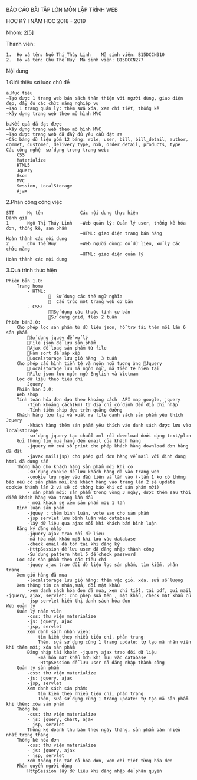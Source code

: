 BÁO CÁO BÀI TẬP LỚN MÔN LẬP TRÌNH WEB

HỌC KỲ I NĂM HỌC 2018 - 2019

Nhóm: 2[5]

Thành viên:

	1.	Họ và tên: Ngô Thị Thúy Linh	Mã sinh viên: B15DCCN310
	2.	Họ và tên: Chu Thế Huy	Mã sinh viên: B15DCCN277

Nội dung

1.Giới thiệu sơ lược chủ đề

	a.Mục tiêu
	−Tạo được 1 trang web bán sách thân thiện với người dùng, giao diện đẹp, đầy đủ các chức năng nghiệp vụ
	−Tạo 1 trang quản lý: thêm sửa xóa, xem chi tiết, thống kê
	−Xây dựng trang web theo mô hình MVC

	b.Kết quả đã đạt được
	−Xây dựng trang web theo mô hình MVC
	−Tạo được trang web đã đầy đủ yêu cầu đặt ra
	−Các bảng dữ liệu gồm 12 bảng: role, user, bill, bill_detail, author, commet, customer, delivery_type, nxb, order_detail, products, type
	Các công nghệ  sử dụng trong trang web:
		CSS
		Materialize
		HTML5
		Jquery
		Gson
		MVC 
		Session, LocalStorage
		Ajax

2.Phân công công việc


	STT		Họ tên				Các nội dung thực hiện												Đánh giá
	1		Ngô Thị Thúy Linh	−Web quản lý: Quản lý user, thống kê hóa đơn, thống kê, sản phẩm
								−HTML: giao diện trang bán hàng										Hoàn thành các nội dung
	2		Chu Thế Huy			−Web người dùng: đổ dữ liệu, xử lý các chức năng
								−HTML: giao diện quản lý											Hoàn thành các nội dung

3.Quá trình thưc hiện



	Phiên bản 1.0:
		Trang home	
			- HTML:
					  Sử dụng các thẻ ngữ nghĩa
					  Cấu trúc một trang web cơ bản
			- CSS:
					Sử dụng các thuộc tính cơ bản
					Sử dụng grid, flex	2 tuần		
	Phiên bản2.0:	
		Cho phép lọc sản phẩm từ dữ liệu json, hỗ trợ tải thêm mỗi lần 6 sản phẩm	
			Sử dụng jquey để xử lý
			File json để lưu sản phẩm
			Ajax để load sản phẩm từ file
			Hàm sort để sắp xếp 
			Localstorage lưu giỏ hàng	3 tuần		
		Cho phép cấu hình tiền tệ và ngôn ngữ tương ứng	Jquery
			Localstorage lưu mã ngôn ngữ, mã tiền tệ hiện tại
			File json lưu ngôn ngữ English và Vietnam			
	 	Lọc dữ liệu theo tiêu chí	
	 		Jquery			
		Phiên bản 3.0:	
		Web shop	
		Tính toán hóa đơn dựa theo khoảng cách	API map google, jquery
			-Tính khoảng cách(km) từ địa chỉ cố định đến địa chỉ nhập
			-Tính tiền ship dựa trên quãng đường	
		Khách hàng lưu lại và xuất ra file danh sách sản phẩm yêu thích	Jquery
			-khách hàng thêm sản phẩm yêu thích vào danh sách được lưu vào localstorage
			-sử dụng jquery tạo chuỗi xml rồi download dưới dạng text/plan			
		Gửi thông tin mua hàng đến email của khách hàng	
			-jquery mở cửa sổ print cho phép khách hàng download đơn hàng đã đặt
			-javax mail(jsp) cho phép gửi đơn hàng về mail với định dạng html đã dựng sẵn			
		Thông báo cho khách hàng sản phẩm mới khi có	
			-sử dụng cookie để lưu khách hàng đã vào trang web
			-cookie lưu ngày vào đầu tiên và lần vào (-lần 1 ko có thông báo nếu có sản phẩm mới,khi khách hàng vào trang lần 2 sẽ update cookie thành lần 2 và sẽ có thông báo khi có sản phẩm mới)
			- sản phẩm mới: sản phẩm trong vòng 3 ngày, được thêm sau thời điểm khách hàng vào trang lần đầu
			- mỗi khách sẽ xem sản phẩm mới 1 lần			
		Bình luận sản phẩm 	
			-jquey : thêm bình luận, vote sao cho sản phẩm
			-jsp servlet lưu bình luận vào database
			-lấy dữ liệu qua ajax mỗi khi khách bấm bình luận			
		Đăng ký đăng nhập 	
			-jquery ajax trao đổi dữ liệu
			-mã hóa mật khẩu md5 khi lưu vào database
			-check email đã tồn tại khi đăng ký
			-HttpSession để lưu user đã đăng nhập thành công
			-Sử dụng pattern html 5 để check password			
		Lọc các sản phẩm theo các tiêu chí 	
			-jquey ajax trao đổi dữ liệu lọc sản phẩm, tìm kiếm, phân trang			
		Xem giỏ hàng đã mua	
			-localstorage lưu giỏ hàng: thêm vào giỏ, xóa, sửa số lượng			
		Xem thông tin cá nhân,sửa, đổi mật khẩu
			-xem danh sách hóa đơn đã mua, xem chi tiết, tải pdf, gửi mail	-jquery, ajax, servlet: cho phép sửa tên , mật khẩu, check mật khẩu cũ 
			-jsp servlet hiển thị danh sách hóa đơn			
	Web quản lý	
		Quản lý nhân viên	
			-css: thư viện materialize
			-js: jquery, ajax
			-jsp, servlet
			Xem danh sách nhân viên: 
				tìm kiếm theo nhiều tiêu chí, phân trang
				Thêm, sửa sử dụng cùng 1 trang update: tự tạo mã nhân viên khi thêm mới; xóa sản phẩm			
			Đăng nhập tài khoản	-jquery ajax trao đổi dữ liệu
				-mã hóa mật khẩu md5 khi lưu vào database
				-HttpSession để lưu user đã đăng nhập thành công			
		Quản lý sản phẩm	
			-css: thư viện materialize
			-js: jquery, ajax
			-jsp, servlet
			Xem danh sách sản phẩm: 
				tìm kiếm theo nhiều tiêu chí, phân trang
				Thêm, sửa sử dụng cùng 1 trang update: tự tạo mã sản phẩm khi thêm; xóa sản phẩm			
		Thống kê	
			-css: thư viện materialize
			- js: jquery, chart, ajax 
			- jsp, servlet
			Thống kê doanh thu bán theo ngày tháng, sản phẩm bán nhiều nhất trong tháng			
		Thống kê hóa đơn	
			-css: thư viện materialize
			- js: jquery, ajax
			- jsp, servlet
			Xem thông tin tất cả hóa đơn, xem chi tiết từng hóa đơn			
		Phân quyền người dùng	
			HttpSession lấy dữ liệu khi đăng nhập để phân quyền			

